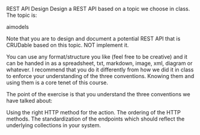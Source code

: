 REST API Design
Design a REST API based on a topic we choose in class. The topic is:

aimodels

Note that you are to design and document a potential REST API that is CRUDable based on this topic. NOT implement it.

You can use any format/structure you like (feel free to be creative) and it can be handed in as a spreadsheet, txt, markdown, image, xml, diagram or whatever. I recommend that you do it differently from how we did it in class to enforce your understanding of the three conventions. Knowing them and using them is a core tenet of this course.

The point of the exercise is that you understand the three conventions we have talked about:

Using the right HTTP method for the action.
The ordering of the HTTP methods.
The standardization of the endpoints which should reflect the underlying collections in your system.